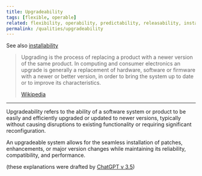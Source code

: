 ```yaml
---
title: Upgradeability
tags: [flexible, operable]
related: flexibility, operability, predictability, releasability, installability
permalink: /qualities/upgradeability
---
```



See also [installability](/qualities/installability)

>Upgrading is the process of replacing a product with a newer version of the same product. 
>In computing and consumer electronics an upgrade is generally a replacement of hardware, software or firmware with a newer or better version, in order to bring the system up to date or to improve its characteristics. 
>
>[Wikipedia](https://en.wikipedia.org/wiki/Upgrade)

---

Upgradeability refers to the ability of a software system or product to be easily and efficiently upgraded or updated to newer versions, typically without causing disruptions to existing functionality or requiring significant reconfiguration. 

An upgradeable system allows for the seamless installation of patches, enhancements, or major version changes while maintaining its reliability, compatibility, and performance. 

(these explanations were drafted by [ChatGPT v 3.5](/chat.openai.com))
